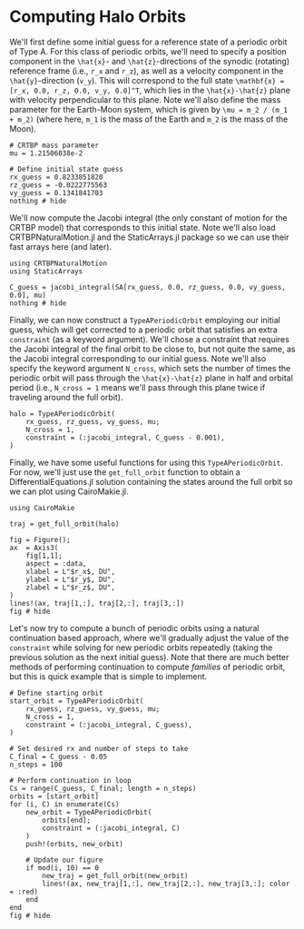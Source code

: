 # Computing Halo Orbits
We'll first define some initial guess for a reference state of a periodic orbit of Type A. For this class of periodic orbits, we'll need to specify a position component in the ``\hat{x}``- and ``\hat{z}``-directions of the synodic (rotating) reference frame (i.e., ``r_x`` and ``r_z``), as well as a velocity component in the ``\hat{y}``-direction (``v_y``). This will correspond to the full state ``\mathbf{x} = [r_x, 0.0, r_z, 0.0, v_y, 0.0]^T``, which lies in the ``\hat{x}-\hat{z}`` plane with velocity perpendicular to this plane. Note we'll also define the mass parameter for the Earth-Moon system, which is given by ``\mu = m_2 / (m_1 + m_2)`` (where here, ``m_1`` is the mass of the Earth and ``m_2`` is the mass of the Moon).

```@example simple_halo
# CRTBP mass parameter
mu = 1.21506038e-2

# Define initial state guess
rx_guess = 0.8233851820
rz_guess = -0.0222775563
vy_guess = 0.1341841703
nothing # hide
```

We'll now compute the Jacobi integral (the only constant of motion for the CRTBP model) that corresponds to this initial state. Note we'll also load CRTBPNaturalMotion.jl and the StaticArrays.jl package so we can use their fast arrays here (and later).
```@example simple_halo
using CRTBPNaturalMotion
using StaticArrays

C_guess = jacobi_integral(SA[rx_guess, 0.0, rz_guess, 0.0, vy_guess, 0.0], mu)
nothing # hide
```

Finally, we can now construct a `TypeAPeriodicOrbit` employing our initial guess, which will get corrected to a periodic orbit that satisfies an extra `constraint` (as a keyword argument). We'll chose a constraint that requires the Jacobi integral of the final orbit to be close to, but not quite the same, as the Jacobi integral corresponding to our initial guess. Note we'll also specify the keyword argument `N_cross`, which sets the number of times the periodic orbit will pass through the ``\hat{x}-\hat{z}`` plane in half and orbital period (i.e., `N_cross = 1` means we'll pass through this plane twice if traveling around the full orbit).
```@example simple_halo
halo = TypeAPeriodicOrbit(
    rx_guess, rz_guess, vy_guess, mu;
    N_cross = 1,
    constraint = (:jacobi_integral, C_guess - 0.001),
)
```

Finally, we have some useful functions for using this `TypeAPeriodicOrbit`. For now, we'll just use the `get_full_orbit` function to obtain a DifferentialEquations.jl solution containing the states around the full orbit so we can plot using CairoMakie.jl.
```@example simple_halo
using CairoMakie

traj = get_full_orbit(halo)

fig = Figure(); 
ax  = Axis3(
    fig[1,1]; 
    aspect = :data,
    xlabel = L"$r_x$, DU",
    ylabel = L"$r_y$, DU",
    zlabel = L"$r_z$, DU",
)
lines!(ax, traj[1,:], traj[2,:], traj[3,:])
fig # hide
```

Let's now try to compute a bunch of periodic orbits using a natural continuation based approach, where we'll gradually adjust the value of the `constraint` while solving for new periodic orbits repeatedly (taking the previous solution as the next initial guess). Note that there are much better methods of performing continuation to compute *families* of periodic orbit, but this is quick example that is simple to implement.
```@example simple_halo
# Define starting orbit
start_orbit = TypeAPeriodicOrbit(
    rx_guess, rz_guess, vy_guess, mu;
    N_cross = 1,
    constraint = (:jacobi_integral, C_guess),
)

# Set desired rx and number of steps to take
C_final = C_guess - 0.05
n_steps = 100

# Perform continuation in loop
Cs = range(C_guess, C_final; length = n_steps)
orbits = [start_orbit]
for (i, C) in enumerate(Cs)
    new_orbit = TypeAPeriodicOrbit(
        orbits[end];
        constraint = (:jacobi_integral, C)
    )
    push!(orbits, new_orbit)

    # Update our figure
    if mod(i, 10) == 0
        new_traj = get_full_orbit(new_orbit)
        lines!(ax, new_traj[1,:], new_traj[2,:], new_traj[3,:]; color = :red)
    end
end
fig # hide
```
